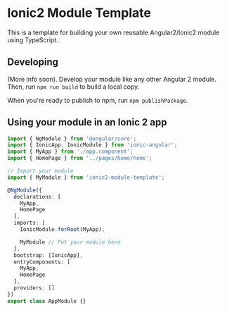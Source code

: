 # Ionic2 Module Template

This is a template for building your own reusable Angular2/Ionic2 module using TypeScript.

## Developing

(More info soon). Develop your module like any other Angular 2 module. Then, run `npm run build` to build a local copy.

When you're ready to publish to npm, run `npm publishPackage`.

## Using your module in an Ionic 2 app

```typescript
import { NgModule } from '@angular/core';
import { IonicApp, IonicModule } from 'ionic-angular';
import { MyApp } from './app.component';
import { HomePage } from '../pages/home/home';

// Import your module
import { MyModule } from 'ionic2-module-template';

@NgModule({
  declarations: [
    MyApp,
    HomePage
  ],
  imports: [
    IonicModule.forRoot(MyApp),

    MyModule // Put your module here
  ],
  bootstrap: [IonicApp],
  entryComponents: [
    MyApp,
    HomePage
  ],
  providers: []
})
export class AppModule {}
```
